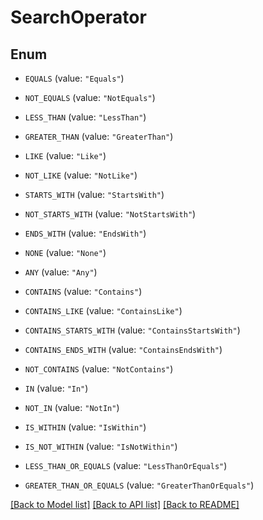 # SearchOperator

## Enum


* `EQUALS` (value: `"Equals"`)

* `NOT_EQUALS` (value: `"NotEquals"`)

* `LESS_THAN` (value: `"LessThan"`)

* `GREATER_THAN` (value: `"GreaterThan"`)

* `LIKE` (value: `"Like"`)

* `NOT_LIKE` (value: `"NotLike"`)

* `STARTS_WITH` (value: `"StartsWith"`)

* `NOT_STARTS_WITH` (value: `"NotStartsWith"`)

* `ENDS_WITH` (value: `"EndsWith"`)

* `NONE` (value: `"None"`)

* `ANY` (value: `"Any"`)

* `CONTAINS` (value: `"Contains"`)

* `CONTAINS_LIKE` (value: `"ContainsLike"`)

* `CONTAINS_STARTS_WITH` (value: `"ContainsStartsWith"`)

* `CONTAINS_ENDS_WITH` (value: `"ContainsEndsWith"`)

* `NOT_CONTAINS` (value: `"NotContains"`)

* `IN` (value: `"In"`)

* `NOT_IN` (value: `"NotIn"`)

* `IS_WITHIN` (value: `"IsWithin"`)

* `IS_NOT_WITHIN` (value: `"IsNotWithin"`)

* `LESS_THAN_OR_EQUALS` (value: `"LessThanOrEquals"`)

* `GREATER_THAN_OR_EQUALS` (value: `"GreaterThanOrEquals"`)


[[Back to Model list]](../README.md#documentation-for-models) [[Back to API list]](../README.md#documentation-for-api-endpoints) [[Back to README]](../README.md)


